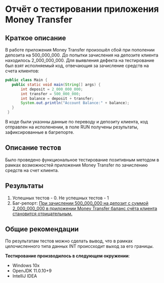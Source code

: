 # **Отчёт о тестировании приложения Money Transfer**

## Краткое описание

В работе приложения Money Transfer произошёл сбой при пополении депозита на 500_000_000. До попытки зачисления на депозите клиента находилось 2_000_000_000. Для выявления дефекта на тестирование был взят исполняемый код, отвечающия за зачисление средств на счета клиентов:
 ```java
public class Main {
    public static void main(String[] args) {
        int deposit = 2_000_000_000;
        int transfer = 500_000_000;
        int balance = deposit + transfer;
        System.out.println("Account Balance:" + balance);
    }
  }
```
В коде были указнны данные по переводу и депозиту клиента, код отправлен на исполенении, в поле RUN получены результаты, зафиксированные в багрепорте.

## Описание тестов

Было проведено функциональное тестирование позитивным методом в рамках возможностей приложения Money Transfer по зачислению средств на счет клиента.

## Результаты

1. Успешных тестов - 0. Не успешных тестов - 1
2. Баг-репорт: [При зачислении 500_000_000 на депозит с суммой 2_000_000_000 в приложении Money Transfer баланс счёта клиента становится отрицательным.](https://github.com/maxim-valov/MoneyTransfer/issues/11)

## Общие рекомендации

По результатам тестов можно сделать вывод, что в рамках целочисленного типа данных INT происсходит выход за его границы.

**Тестирование производилось в следующем окружении**:

* Windows 10x
* OpenJDK 11.0.10+9
* IntelliJ IDEA
